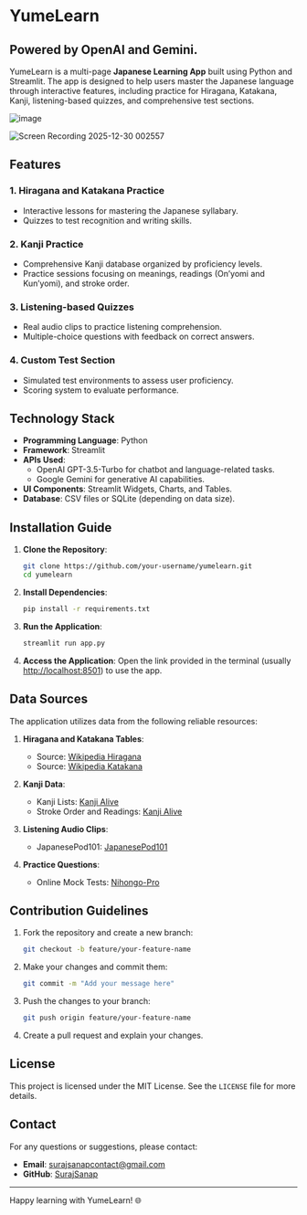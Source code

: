
# YumeLearn
## Powered by **OpenAI** and **Gemini**.

YumeLearn is a multi-page **Japanese Learning App** built using Python and Streamlit. The app is designed to help users master the Japanese language through interactive features, including practice for Hiragana, Katakana, Kanji, listening-based quizzes, and comprehensive test sections. 

![image](https://github.com/user-attachments/assets/c305096f-ef2f-4fd4-a08c-78f943e58ac3)


![Screen Recording 2025-12-30 002557](https://github.com/user-attachments/assets/234528a6-0615-4cb4-908f-b860d99e1f6f)



## Features

### 1. Hiragana and Katakana Practice
- Interactive lessons for mastering the Japanese syllabary.
- Quizzes to test recognition and writing skills.

### 2. Kanji Practice
- Comprehensive Kanji database organized by proficiency levels.
- Practice sessions focusing on meanings, readings (On’yomi and Kun’yomi), and stroke order.

### 3. Listening-based Quizzes
- Real audio clips to practice listening comprehension.
- Multiple-choice questions with feedback on correct answers.

### 4. Custom Test Section
- Simulated test environments to assess user proficiency.
- Scoring system to evaluate performance.

## Technology Stack
- **Programming Language**: Python
- **Framework**: Streamlit
- **APIs Used**:
  - OpenAI GPT-3.5-Turbo for chatbot and language-related tasks.
  - Google Gemini for generative AI capabilities.
- **UI Components**: Streamlit Widgets, Charts, and Tables.
- **Database**: CSV files or SQLite (depending on data size).

## Installation Guide

1. **Clone the Repository**:
   ```bash
   git clone https://github.com/your-username/yumelearn.git
   cd yumelearn
   ```

2. **Install Dependencies**:
   ```bash
   pip install -r requirements.txt
   ```

3. **Run the Application**:
   ```bash
   streamlit run app.py
   ```

4. **Access the Application**:
   Open the link provided in the terminal (usually [http://localhost:8501](http://localhost:8501)) to use the app.

## Data Sources

The application utilizes data from the following reliable resources:

1. **Hiragana and Katakana Tables**:
   - Source: [Wikipedia Hiragana](https://en.wikipedia.org/wiki/Hiragana)
   - Source: [Wikipedia Katakana](https://en.wikipedia.org/wiki/Katakana)

2. **Kanji Data**:
   - Kanji Lists: [Kanji Alive](https://kanjialive.com/)
   - Stroke Order and Readings: [Kanji Alive](https://kanjialive.com/)

3. **Listening Audio Clips**:
   - JapanesePod101: [JapanesePod101](https://www.japanesepod101.com/)

4. **Practice Questions**:
   - Online Mock Tests: [Nihongo-Pro](https://www.nihongo-pro.com/)

## Contribution Guidelines

1. Fork the repository and create a new branch:
   ```bash
   git checkout -b feature/your-feature-name
   ```

2. Make your changes and commit them:
   ```bash
   git commit -m "Add your message here"
   ```

3. Push the changes to your branch:
   ```bash
   git push origin feature/your-feature-name
   ```

4. Create a pull request and explain your changes.

## License

This project is licensed under the MIT License. See the `LICENSE` file for more details.

## Contact

For any questions or suggestions, please contact:
- **Email**: [surajsanapcontact@gmail.com](mailto:surajsanapcontact@gmail.com)
- **GitHub**: [SurajSanap](https://github.com/surajsanap)

---

Happy learning with YumeLearn! 🌐

